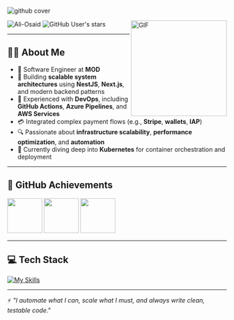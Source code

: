 ![github cover](https://github.com/Syed007Hassan/Syed007Hassan/assets/104893311/dead2d22-a0da-4ab1-8443-c7325b0a057e)

<img align="right" alt="GIF" height="220px" src="https://user-images.githubusercontent.com/104893311/219148682-fd27b1a7-85a4-4ac7-8a49-6025a58fb62c.gif" />

<p align="left"> 
  <img src="https://komarev.com/ghpvc/?username=Syed007Hassan&label=Profile%20views&color=0e75b6&style=flat" alt="Ali-Osaid" /> 
  <img alt="GitHub User's stars" src="https://img.shields.io/github/stars/Syed007Hassan?label=Stars">
</p>

---

## 👨‍💻 About Me

- 💼 Software Engineer at **MOD**
- 🚀 Building **scalable system architectures** using **NestJS**, **Next.js**, and modern backend patterns
- 🧩 Experienced with **DevOps**, including **GitHub Actions**, **Azure Pipelines**, and **AWS Services**
- 💳 Integrated complex payment flows (e.g., **Stripe**, **wallets**, **IAP**)
- 🔍 Passionate about **infrastructure scalability**, **performance optimization**, and **automation**
- 🎯 Currently diving deep into **Kubernetes** for container orchestration and deployment

---

## 🏅 GitHub Achievements

<p align="left">
  <img src="https://github.githubassets.com/assets/yolo-default-be0bbff04951.png" width="80" />
  <img src="https://github.githubassets.com/assets/quickdraw-default-39c6aec8ff89.png" width="80" />
  <img src="https://github.githubassets.com/assets/pull-shark-default-498c279a747d.png" width="80" />
</p>

---

## 💻 Tech Stack

[![My Skills](https://skillicons.dev/icons?i=ts,js,nestjs,nextjs,react,nodejs,aws,azure,docker,kubernetes,redis,postgres,mysql,mongodb,prisma,git,github,linux,figma,vercel,vscode&theme=dark)](https://skillicons.dev)

---

⚡ *"I automate what I can, scale what I must, and always write clean, testable code."*
